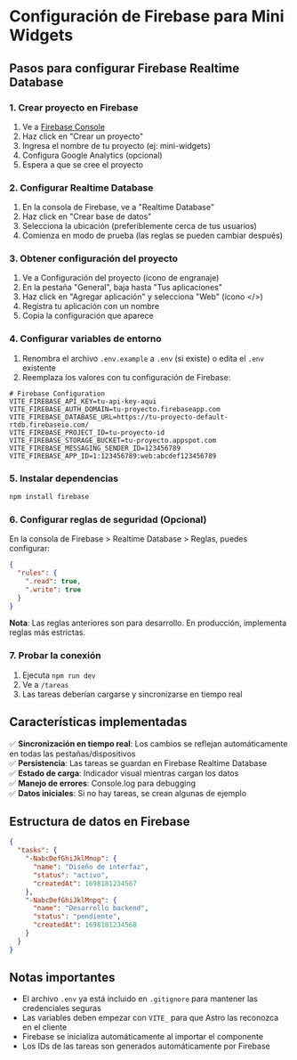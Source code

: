 # Configuración de Firebase para Mini Widgets

## Pasos para configurar Firebase Realtime Database

### 1. Crear proyecto en Firebase
1. Ve a [Firebase Console](https://console.firebase.google.com/)
2. Haz click en "Crear un proyecto"
3. Ingresa el nombre de tu proyecto (ej: mini-widgets)
4. Configura Google Analytics (opcional)
5. Espera a que se cree el proyecto

### 2. Configurar Realtime Database
1. En la consola de Firebase, ve a "Realtime Database"
2. Haz click en "Crear base de datos"
3. Selecciona la ubicación (preferiblemente cerca de tus usuarios)
4. Comienza en modo de prueba (las reglas se pueden cambiar después)

### 3. Obtener configuración del proyecto
1. Ve a Configuración del proyecto (ícono de engranaje)
2. En la pestaña "General", baja hasta "Tus aplicaciones"
3. Haz click en "Agregar aplicación" y selecciona "Web" (ícono </>)
4. Registra tu aplicación con un nombre
5. Copia la configuración que aparece

### 4. Configurar variables de entorno
1. Renombra el archivo `.env.example` a `.env` (si existe) o edita el `.env` existente
2. Reemplaza los valores con tu configuración de Firebase:

```env
# Firebase Configuration
VITE_FIREBASE_API_KEY=tu-api-key-aqui
VITE_FIREBASE_AUTH_DOMAIN=tu-proyecto.firebaseapp.com
VITE_FIREBASE_DATABASE_URL=https://tu-proyecto-default-rtdb.firebaseio.com/
VITE_FIREBASE_PROJECT_ID=tu-proyecto-id
VITE_FIREBASE_STORAGE_BUCKET=tu-proyecto.appspot.com
VITE_FIREBASE_MESSAGING_SENDER_ID=123456789
VITE_FIREBASE_APP_ID=1:123456789:web:abcdef123456789
```

### 5. Instalar dependencias
```bash
npm install firebase
```

### 6. Configurar reglas de seguridad (Opcional)
En la consola de Firebase > Realtime Database > Reglas, puedes configurar:

```json
{
  "rules": {
    ".read": true,
    ".write": true
  }
}
```

**Nota**: Las reglas anteriores son para desarrollo. En producción, implementa reglas más estrictas.

### 7. Probar la conexión
1. Ejecuta `npm run dev`
2. Ve a `/tareas`
3. Las tareas deberían cargarse y sincronizarse en tiempo real

## Características implementadas

✅ **Sincronización en tiempo real**: Los cambios se reflejan automáticamente en todas las pestañas/dispositivos  
✅ **Persistencia**: Las tareas se guardan en Firebase Realtime Database  
✅ **Estado de carga**: Indicador visual mientras cargan los datos  
✅ **Manejo de errores**: Console.log para debugging  
✅ **Datos iniciales**: Si no hay tareas, se crean algunas de ejemplo  

## Estructura de datos en Firebase

```json
{
  "tasks": {
    "-NabcDefGhiJklMnop": {
      "name": "Diseño de interfaz",
      "status": "activo",
      "createdAt": 1698181234567
    },
    "-NabcDefGhiJklMnpq": {
      "name": "Desarrollo backend", 
      "status": "pendiente",
      "createdAt": 1698181234568
    }
  }
}
```

## Notas importantes

- El archivo `.env` ya está incluido en `.gitignore` para mantener las credenciales seguras
- Las variables deben empezar con `VITE_` para que Astro las reconozca en el cliente
- Firebase se inicializa automáticamente al importar el componente
- Los IDs de las tareas son generados automáticamente por Firebase